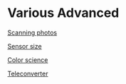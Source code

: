 # Various Advanced

[Scanning photos](Various%20Advanced%20426eb42d18d84ba0b6c9a29e34680e37/Scanning%20photos%20f9674fa8786e4f539b2f42a38bb75be3.md)

[Sensor size](Various%20Advanced%20426eb42d18d84ba0b6c9a29e34680e37/Sensor%20size%20feedf5a3e4de49e78bd519633f0b79a3.md)

[Color science](Various%20Advanced%20426eb42d18d84ba0b6c9a29e34680e37/Color%20science%205f183119382f4753bb0a7ef59ec20a53.md)

[Teleconverter](Various%20Advanced%20426eb42d18d84ba0b6c9a29e34680e37/Teleconverter%20597a43d4b7a74ae1ab10af5ebdec2240.md)